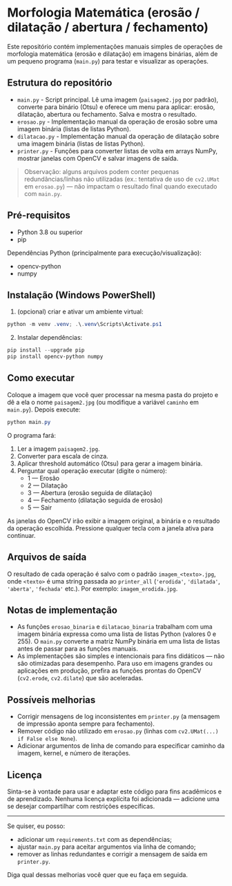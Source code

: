 # Morfologia Matemática (erosão / dilatação / abertura / fechamento)

Este repositório contém implementações manuais simples de operações de morfologia matemática (erosão e dilatação) em imagens binárias, além de um pequeno programa (`main.py`) para testar e visualizar as operações.

## Estrutura do repositório

- `main.py` - Script principal. Lê uma imagem (`paisagem2.jpg` por padrão), converte para binário (Otsu) e oferece um menu para aplicar: erosão, dilatação, abertura ou fechamento. Salva e mostra o resultado.
- `erosao.py` - Implementação manual da operação de erosão sobre uma imagem binária (listas de listas Python).
- `dilatacao.py` - Implementação manual da operação de dilatação sobre uma imagem binária (listas de listas Python).
- `printer.py` - Funções para converter listas de volta em arrays NumPy, mostrar janelas com OpenCV e salvar imagens de saída.

> Observação: alguns arquivos podem conter pequenas redundâncias/linhas não utilizadas (ex.: tentativa de uso de `cv2.UMat` em `erosao.py`) — não impactam o resultado final quando executado com `main.py`.

## Pré-requisitos

- Python 3.8 ou superior
- pip

Dependências Python (principalmente para execução/visualização):

- opencv-python
- numpy

## Instalação (Windows PowerShell)

1. (opcional) criar e ativar um ambiente virtual:

```powershell
python -m venv .venv; .\.venv\Scripts\Activate.ps1
```

2. Instalar dependências:

```powershell
pip install --upgrade pip
pip install opencv-python numpy
```

## Como executar

Coloque a imagem que você quer processar na mesma pasta do projeto e dê a ela o nome `paisagem2.jpg` (ou modifique a variável `caminho` em `main.py`). Depois execute:

```powershell
python main.py
```

O programa fará:

1. Ler a imagem `paisagem2.jpg`.
2. Converter para escala de cinza.
3. Aplicar threshold automático (Otsu) para gerar a imagem binária.
4. Perguntar qual operação executar (digite o número):
   - 1 — Erosão
   - 2 — Dilatação
   - 3 — Abertura (erosão seguida de dilatação)
   - 4 — Fechamento (dilatação seguida de erosão)
   - 5 — Sair

As janelas do OpenCV irão exibir a imagem original, a binária e o resultado da operação escolhida. Pressione qualquer tecla com a janela ativa para continuar.

## Arquivos de saída

O resultado de cada operação é salvo com o padrão `imagem_<texto>.jpg`, onde `<texto>` é uma string passada ao `printer_all` (`'erodida'`, `'dilatada'`, `'aberta'`, `'fechada'` etc.). Por exemplo: `imagem_erodida.jpg`.

## Notas de implementação

- As funções `erosao_binaria` e `dilatacao_binaria` trabalham com uma imagem binária expressa como uma lista de listas Python (valores 0 e 255). O `main.py` converte a matriz NumPy binária em uma lista de listas antes de passar para as funções manuais.
- As implementações são simples e intencionais para fins didáticos — não são otimizadas para desempenho. Para uso em imagens grandes ou aplicações em produção, prefira as funções prontas do OpenCV (`cv2.erode`, `cv2.dilate`) que são aceleradas.

## Possíveis melhorias

- Corrigir mensagens de log inconsistentes em `printer.py` (a mensagem de impressão aponta sempre para fechamento).
- Remover código não utilizado em `erosao.py` (linhas com `cv2.UMat(...) if False else None`).
- Adicionar argumentos de linha de comando para especificar caminho da imagem, kernel, e número de iterações.

## Licença

Sinta-se à vontade para usar e adaptar este código para fins acadêmicos e de aprendizado. Nenhuma licença explícita foi adicionada — adicione uma se desejar compartilhar com restrições específicas.

---

Se quiser, eu posso:

- adicionar um `requirements.txt` com as dependências;
- ajustar `main.py` para aceitar argumentos via linha de comando;
- remover as linhas redundantes e corrigir a mensagem de saída em `printer.py`.

Diga qual dessas melhorias você quer que eu faça em seguida.